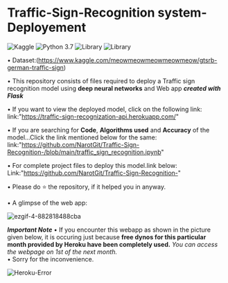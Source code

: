 # Traffic-Sign-Recognition system- Deployement
![Kaggle](https://img.shields.io/badge/Dataset-Kaggle-blue.svg) ![Python 3.7](https://img.shields.io/badge/Python-3.7-brightgreen.svg) ![Library](https://img.shields.io/badge/Library-kears%202.3.1-orange) ![Library](https://img.shields.io/badge/Library-Tensorflow%201.14.0-red)

• Dataset:(https://www.kaggle.com/meowmeowmeowmeowmeow/gtsrb-german-traffic-sign)

• This repository consists of files required to deploy a Traffic sign recognition model using __deep neural networks__ and Web app ___created with Flask___

• If you want to view the deployed model, click on the following link:
link:"https://traffic-sign-recognization-api.herokuapp.com/"

• If you are searching for __Code__, __Algorithms used__ and __Accuracy__ of the model...Click the link mentioned below for the same:
link:"https://github.com/NarotGit/Traffic-Sign-Recognition-/blob/main/traffic_sign_recognition.ipynb"

• For complete project files to deploy this model.link below:
Link:"https://github.com/NarotGit/Traffic-Sign-Recognition-"

•  Please do ⭐ the repository, if it helped you in anyway.

• A glimpse of the web app:

![ezgif-4-882818488cba](https://user-images.githubusercontent.com/76248668/102696992-6260d300-4258-11eb-9388-6810b8979f2b.gif)

___Important Note___
• If you encounter this webapp as shown in the picture given below, it is occuring just because **free dynos for this particular month provided by Heroku have been completely used.** _You can access the webpage on 1st of the next month._<br />
• Sorry for the inconvenience.

![Heroku-Error](readme_resources/application-error-heroku.png)
